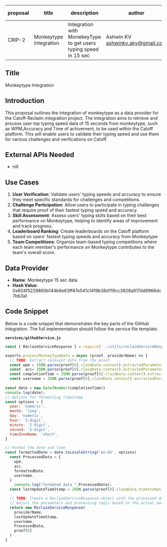 | proposal | title              | description                   | author                     | discussions-to | status | type        | category | created    | requires |
|----------|--------------------|-------------------------------|----------------------------|----------------|--------|-------------|----------|------------|----------|
| CRIP-2   | Monkeytype Integration | Integration with MonekeyType to get users typing speed in 15 sec | Ashwin KV <ashwinkv.akv@gmail.com> |                | Draft  | Integration | CRIP     | 2024-07-05 |          |

## Title

Monkeytype Integration

## Introduction

This proposal outlines the integration of monkeytype as a data provider for the Catoff-Reclaim integration project. The integration aims to retrieve and process user top typing speed data of 15 seconds from monkeytype, such as WPM,Accuracy and Time of achivement, to be used within the Catoff platform. This will enable users to validate their typing speed and use them for various challenges and verifications on Catoff.

## External APIs Needed

- nill

## Use Cases

1. **User Verification**: Validate users' typing speeds and accuracy to ensure they meet specific standards for challenges and competitions.
2. **Challenge Participation**: Allow users to participate in typing challenges that require proof of their fastest typing speed and accuracy.
3. **Skill Assessment**: Assess users' typing skills based on their best performance on Monkeytype, helping to identify areas of improvement and track progress.
3. **Leaderboard Ranking**: Create leaderboards on the Catoff platform based on users' fastest typing speeds and accuracy from Monkeytype
3. **Team Competitions**: Organize team-based typing competitions where each team member's performance on Monkeytype contributes to the team's overall score.

## Data Provider

- **Name**: Monkeytype 15 sec data
- **Hash Value**: 0x604f5228860b144b6e63ff47e541c1419b38d119cc3828a917dd9966dc7bb3a1

## Code Snippet

Below is a code snippet that demonstrates the key parts of the GitHub integration. The full implementation should follow the service file template.

**`services/githubService.js`**

```javascript
const { ReclaimServiceResponse } = require('../utils/reclaimServiceResponse')

exports.processMonkeyTypeData = async (proof, providerName) => {
  // TODO: Extract relevant data from the proof
  const wpm = JSON.parse(proof[0].claimData.context).extractedParameters.wpm15s
  const  acc= JSON.parse(proof[0].claimData.context).extractedParameters.acc
  const completionTime = JSON.parse(proof[0].claimData.context).extractedParameters.completionTime
  const username = JSON.parse(proof[0].claimData.context).extractedParameters.username
    
const date = new Date(Number(completionTime))
console.log(date);
// Options for formatting timestamp
const options = {
  year: 'numeric',
  month: 'long',
  day: 'numeric',
  hour: '2-digit',
  minute: '2-digit',
  second: '2-digit',
  timeZoneName: 'short',
}

// Format the date and time
const formattedDate = date.toLocaleString('en-US', options)
  const ProcessedData = {
    wpm,
    acc,
    formattedDate,
    username,
  }
    console.log("formated data ",ProcessedData);
  const lastUpdateTimeStamp = JSON.parse(proof[0].claimData.timestampS)

  // TODO: Create a ReclaimServiceResponse object with the processed data
  // Adjust the parameters and processing logic based on the actual data structure
  return new ReclaimServiceResponse(
    providerName,
    lastUpdateTimeStamp,
    username,
    ProcessedData,
    proof[0]
  )
}

```
